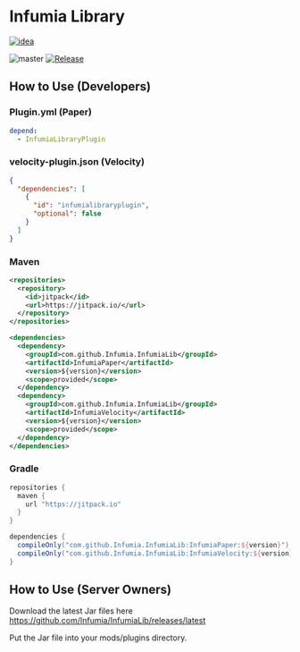 # Infumia Library

[![idea](https://www.elegantobjects.org/intellij-idea.svg)](https://www.jetbrains.com/idea/)

![master](https://github.com/Infumia/InfumiaLib/workflows/build/badge.svg)
[![Release](https://jitpack.io/v/Infumia/InfumiaLib.svg)](https://jitpack.io/#Infumia/InfumiaLib)

## How to Use (Developers)

### Plugin.yml (Paper)

```yml
depend:
  - InfumiaLibraryPlugin
```

### velocity-plugin.json (Velocity)

```json
{
  "dependencies": [
    {
      "id": "infumialibraryplugin",
      "optional": false
    }
  ]
}
```

### Maven

```xml
<repositories>
  <repository>
    <id>jitpack</id>
    <url>https://jitpack.io/</url>
  </repository>
</repositories>
```

```xml
<dependencies>
  <dependency>
    <groupId>com.github.Infumia.InfumiaLib</groupId>
    <artifactId>InfumiaPaper</artifactId>
    <version>${version}</version>
    <scope>provided</scope>
  </dependency>
  <dependency>
    <groupId>com.github.Infumia.InfumiaLib</groupId>
    <artifactId>InfumiaVelocity</artifactId>
    <version>${version}</version>
    <scope>provided</scope>
  </dependency>
</dependencies>
```

### Gradle

```groovy
repositories {
  maven {
    url "https://jitpack.io"
  }
}
```

```groovy
dependencies {
  compileOnly("com.github.Infumia.InfumiaLib:InfumiaPaper:${version}")
  compileOnly("com.github.Infumia.InfumiaLib:InfumiaVelocity:${version}")
}
```

## How to Use (Server Owners)

Download the latest Jar files here https://github.com/Infumia/InfumiaLib/releases/latest

Put the Jar file into your mods/plugins directory.
